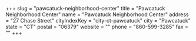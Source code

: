 +++
slug = "pawcatuck-neighborhood-center"
title = "Pawcatuck Neighborhood Center"
name = "Pawcatuck Neighborhood Center"
address = "27 Chase Street"
cityIndexKey = "city-ct-pawcatuck"
city = "Pawcatuck"
state = "CT"
postal = "06379"
website = ""
phone = "860-599-3285"
fax = ""
+++
